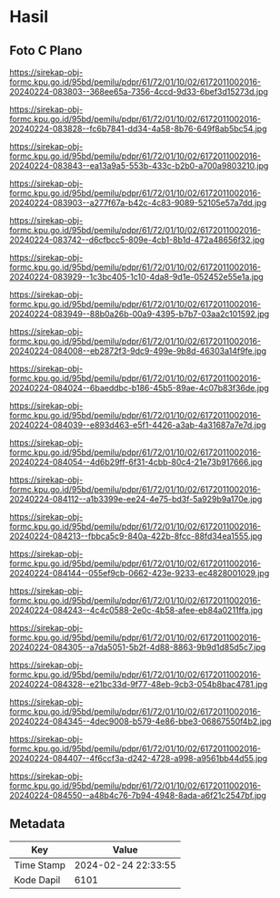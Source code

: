 # Hasil

## Foto C Plano

https://sirekap-obj-formc.kpu.go.id/95bd/pemilu/pdpr/61/72/01/10/02/6172011002016-20240224-083803--368ee65a-7356-4ccd-9d33-6bef3d15273d.jpg

https://sirekap-obj-formc.kpu.go.id/95bd/pemilu/pdpr/61/72/01/10/02/6172011002016-20240224-083828--fc6b7841-dd34-4a58-8b76-649f8ab5bc54.jpg

https://sirekap-obj-formc.kpu.go.id/95bd/pemilu/pdpr/61/72/01/10/02/6172011002016-20240224-083843--ea13a9a5-553b-433c-b2b0-a700a9803210.jpg

https://sirekap-obj-formc.kpu.go.id/95bd/pemilu/pdpr/61/72/01/10/02/6172011002016-20240224-083903--a277f67a-b42c-4c83-9089-52105e57a7dd.jpg

https://sirekap-obj-formc.kpu.go.id/95bd/pemilu/pdpr/61/72/01/10/02/6172011002016-20240224-083742--d6cfbcc5-809e-4cb1-8b1d-472a48656f32.jpg

https://sirekap-obj-formc.kpu.go.id/95bd/pemilu/pdpr/61/72/01/10/02/6172011002016-20240224-083929--1c3bc405-1c10-4da8-9d1e-052452e55e1a.jpg

https://sirekap-obj-formc.kpu.go.id/95bd/pemilu/pdpr/61/72/01/10/02/6172011002016-20240224-083949--88b0a26b-00a9-4395-b7b7-03aa2c101592.jpg

https://sirekap-obj-formc.kpu.go.id/95bd/pemilu/pdpr/61/72/01/10/02/6172011002016-20240224-084008--eb2872f3-9dc9-499e-9b8d-46303a14f9fe.jpg

https://sirekap-obj-formc.kpu.go.id/95bd/pemilu/pdpr/61/72/01/10/02/6172011002016-20240224-084024--6baeddbc-b186-45b5-89ae-4c07b83f36de.jpg

https://sirekap-obj-formc.kpu.go.id/95bd/pemilu/pdpr/61/72/01/10/02/6172011002016-20240224-084039--e893d463-e5f1-4426-a3ab-4a31687a7e7d.jpg

https://sirekap-obj-formc.kpu.go.id/95bd/pemilu/pdpr/61/72/01/10/02/6172011002016-20240224-084054--4d6b29ff-6f31-4cbb-80c4-21e73b917666.jpg

https://sirekap-obj-formc.kpu.go.id/95bd/pemilu/pdpr/61/72/01/10/02/6172011002016-20240224-084112--a1b3399e-ee24-4e75-bd3f-5a929b9a170e.jpg

https://sirekap-obj-formc.kpu.go.id/95bd/pemilu/pdpr/61/72/01/10/02/6172011002016-20240224-084213--fbbca5c9-840a-422b-8fcc-88fd34ea1555.jpg

https://sirekap-obj-formc.kpu.go.id/95bd/pemilu/pdpr/61/72/01/10/02/6172011002016-20240224-084144--055ef9cb-0662-423e-9233-ec4828001029.jpg

https://sirekap-obj-formc.kpu.go.id/95bd/pemilu/pdpr/61/72/01/10/02/6172011002016-20240224-084243--4c4c0588-2e0c-4b58-afee-eb84a0211ffa.jpg

https://sirekap-obj-formc.kpu.go.id/95bd/pemilu/pdpr/61/72/01/10/02/6172011002016-20240224-084305--a7da5051-5b2f-4d88-8863-9b9d1d85d5c7.jpg

https://sirekap-obj-formc.kpu.go.id/95bd/pemilu/pdpr/61/72/01/10/02/6172011002016-20240224-084328--e21bc33d-9f77-48eb-9cb3-054b8bac4781.jpg

https://sirekap-obj-formc.kpu.go.id/95bd/pemilu/pdpr/61/72/01/10/02/6172011002016-20240224-084345--4dec9008-b579-4e86-bbe3-06867550f4b2.jpg

https://sirekap-obj-formc.kpu.go.id/95bd/pemilu/pdpr/61/72/01/10/02/6172011002016-20240224-084407--4f6ccf3a-d242-4728-a998-a9561bb44d55.jpg

https://sirekap-obj-formc.kpu.go.id/95bd/pemilu/pdpr/61/72/01/10/02/6172011002016-20240224-084550--a48b4c76-7b94-4948-8ada-a6f21c2547bf.jpg


## Metadata

| Key        | Value               |
| ---------- | ------------------- |
| Time Stamp | 2024-02-24 22:33:55 |
| Kode Dapil | 6101                |



